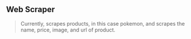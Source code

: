## Web Scraper
> Currently, scrapes products, in this case pokemon, and scrapes the name, price, image, and url of product. 